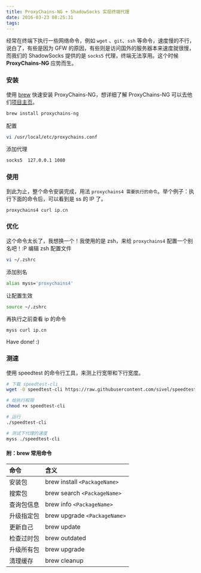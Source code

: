 ```yaml
---
title: ProxyChains-NG + ShadowSocks 实现终端代理
date: 2016-03-23 08:25:31
tags:
---
```


经常在终端下执行一些网络命令，例如 `wget` 、`git`、`ssh` 等命令，速度慢的不行，说白了，有些是因为 GFW 的原因，有些则是访问国外的服务器本来速度就很慢，而我们的 ShadowSocks 提供的是 `socks5` 代理，终端无法享用。这个时候 **ProxyChains-NG** 应势而生。
<!-- more -->
### 安装
使用 [brew](http://brew.sh/index_zh-cn.html) 快速安装 ProxyChains-NG，想详细了解 ProxyChains-NG 可以去他们[项目主页](https://github.com/rofl0r/proxychains-ng)。
```bash
brew install proxychains-ng
```

配置
```bash
vi /usr/local/etc/proxychains.conf
```

添加代理
```bash
socks5  127.0.0.1 1080
```

### 使用
到此为止，整个命令安装完成，用法 `proxychains4 需要执行的命令`。举个例子：执行下面的命令后，可以看到是 ss 的 IP 了。
```bash
proxychains4 curl ip.cn
```


### 优化
这个命令太长了，我想换一个！我使用的是 zsh，来给 `proxychains4` 配置一个别名吧！:P
编辑 zsh 配置文件
```bash
vi ~/.zshrc
```

添加别名
```bash
alias myss='proxychains4'
```

让配置生效
```bash
source ~/.zshrc
```

再执行之前查看 ip 的命令
```bash
myss curl ip.cn
```

Have done! :)

### 测速
使用 speedtest 的命令行工具，来测上行宽带和下行宽度。
```bash
# 下载 speedtest-cli
wget -O speedtest-cli https://raw.githubusercontent.com/sivel/speedtest-cli/master/speedtest.py

# 给执行权限
chmod +x speedtest-cli

# 运行
./speedtest-cli

# 测试下代理的速度
myss ./speedtest-cli
```

#### 附：brew 常用命令

|命令          |含义                       |
|:------------|:--------------------------|
|安装包        |brew install `<PackageName>`|
|搜索包        |brew search `<PackageName>` |
|查询包信息    |brew info `<PackageName>`   |
|升级指定包    |brew upgrade `<PackageName>`|
|更新自己      |brew update                |
|检查过时包    |brew outdated              |
|升级所有包    |brew upgrade               |
|清理缓存      |brew cleanup               |
